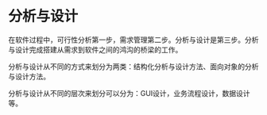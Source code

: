 # 分析与设计

在软件过程中，可行性分析第一步，需求管理第二步。分析与设计是第三步。分析与设计完成搭建从需求到软件之间的鸿沟的桥梁的工作。

分析与设计从不同的方式来划分为两类：结构化分析与设计方法、面向对象的分析与设计方法。

分析与设计从不同的层次来划分可以分为：GUI设计，业务流程设计，数据设计等。

